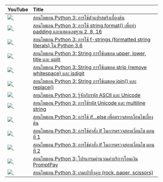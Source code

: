 | YouTube                                                                                                     | Title                                                                                                                                 |
|:------------------------------------------------------------------------------------------------------------|:--------------------------------------------------------------------------------------------------------------------------------------|
| <a href=https://youtu.be/ZORGnnz6MNQ><img src=https://i.ytimg.com/vi/ZORGnnz6MNQ/mqdefault.jpg />&nbsp;</a> | <a href="https://youtu.be/ZORGnnz6MNQ">สอนไพธอน Python 3: การใช้ตัวแปรสตริงเบื้องต้น</a>                                                    |
| <a href=https://youtu.be/iZoKVwFaPDA><img src=https://i.ytimg.com/vi/iZoKVwFaPDA/mqdefault.jpg />&nbsp;</a> | <a href="https://youtu.be/iZoKVwFaPDA">สอนไพธอน Python 3: การใช้ string.format() เพื่อทำ padding และแสดงเลขฐาน 2, 8, 16</a>              |
| <a href=https://youtu.be/Zeo7UXYEQrY><img src=https://i.ytimg.com/vi/Zeo7UXYEQrY/mqdefault.jpg />&nbsp;</a> | <a href="https://youtu.be/Zeo7UXYEQrY">สอนไพธอน Python 3: การใช้ f-strings (formatted string literals) ใน Python 3.6</a>                                      |
| <a href=https://youtu.be/TxkoB25ySgk><img src=https://i.ytimg.com/vi/TxkoB25ySgk/mqdefault.jpg />&nbsp;</a> | <a href="https://youtu.be/TxkoB25ySgk">สอนไพธอน Python 3: String การใช้เมธอด upper, lower, title และ split</a>                         |
| <a href=https://youtu.be/Uy6_up6YNC8><img src=https://i.ytimg.com/vi/Uy6_up6YNC8/mqdefault.jpg />&nbsp;</a> | <a href="https://youtu.be/Uy6_up6YNC8">สอนไพธอน Python 3: String การใช้เมธอด strip (remove whitespace) และ isdigit</a>                 |
| <a href=https://youtu.be/a5Tg6y29Zq4><img src=https://i.ytimg.com/vi/a5Tg6y29Zq4/mqdefault.jpg />&nbsp;</a> | <a href="https://youtu.be/a5Tg6y29Zq4">สอนไพธอน Python 3: String การใช้เมธอด join() และ replace()</a>                                  |
| <a href=https://youtu.be/4nINGO4h0uU><img src=https://i.ytimg.com/vi/4nINGO4h0uU/mqdefault.jpg />&nbsp;</a> | <a href="https://youtu.be/4nINGO4h0uU">สอนไพธอน Python 3: รู้จักกับรหัส ASCII และ Unicode</a>                                              |
| <a href=https://youtu.be/i8algbBvw9Q><img src=https://i.ytimg.com/vi/i8algbBvw9Q/mqdefault.jpg />&nbsp;</a> | <a href="https://youtu.be/i8algbBvw9Q">สอนไพธอน Python 3: การใช้รหัส Unicode และ multiline string</a>                                   |
| <a href=https://youtu.be/nSuskKWbL70><img src=https://i.ytimg.com/vi/nSuskKWbL70/mqdefault.jpg />&nbsp;</a> | <a href="https://youtu.be/nSuskKWbL70">สอนไพธอน Python 3: การใช้ if...else เพื่อตรวจสอบเงื่อนไขเบื้องต้น</a>                                  |
| <a href=https://youtu.be/tvw4Na2mmsw><img src=https://i.ytimg.com/vi/tvw4Na2mmsw/mqdefault.jpg />&nbsp;</a> | <a href="https://youtu.be/tvw4Na2mmsw">สอนไพธอน Python 3: การใช้คำสั่ง if ในการตรวจสอบเงื่อนไข ตอนที่ 1</a>                                  |
| <a href=https://youtu.be/7n9feObdXHQ><img src=https://i.ytimg.com/vi/7n9feObdXHQ/mqdefault.jpg />&nbsp;</a> | <a href="https://youtu.be/7n9feObdXHQ">สอนไพธอน Python 3: การใช้คำสั่ง if ในการตรวจสอบเงื่อนไข ตอนที่ 2</a>                                  |
| <a href=https://youtu.be/Q1AS_NaDwuU><img src=https://i.ytimg.com/vi/Q1AS_NaDwuU/mqdefault.jpg />&nbsp;</a> | <a href="https://youtu.be/Q1AS_NaDwuU">สอนไพธอน Python 3: โปรแกรมคำนวณค่าบริการโอนเงิน PromptPay</a>                                     |
| <a href=https://youtu.be/T-3HHRtREds><img src=https://i.ytimg.com/vi/T-3HHRtREds/mqdefault.jpg />&nbsp;</a> | <a href="https://youtu.be/T-3HHRtREds">สอนไพธอน Python 3: เกมเป่ายิ้งฉุบ (rock, paper, scissors)</a>                                      |

